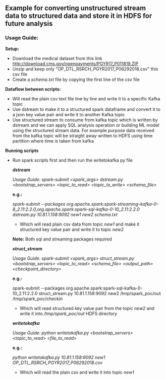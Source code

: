 ## Example for converting unstructured stream data to structured data and store it in HDFS for future analysis

### Usage Guide:

**Setup:**
- Download the medical dataset from this link http://download.cms.gov/openpayments/PGYR17_P011819.ZIP
- Unzip and keep only "OP_DTL_RSRCH_PGYR2017_P06292018.csv" this csv file
- Create a *schema.txt* file by copying the first line of the csv file

**Dataflow between scripts:**
- Will read the plain csv text file line by line and write it to a specific Kafka topic
- Use dstream to make it to a structured spark dataframe and convert it to a json key value pair and write it to another Kafka topic
- Use structured stream to consume from kafka topic which is written by dstream and we can apply SQL analysis operation or building ML model using the structured stream data. For example purpose data received from the kafka topic will be straight away written to HDFS using time partition where time is taken from kafka

**Running scripts**
 - Run spark scripts first and then run the writetokafka py file
 
      ***dstream***
      
      *Usage Guide: spark-submit <spark_args> dstream.py <bootstrap_servers> <topic_to_read> <topic_to_write> <schema_file>*
 
      **e.g.:**
      
      *spark-submit --packages org.apache.spark:spark-streaming-kafka-0-8_2.11:2.2.0,org.apache.spark:spark-sql-kafka-0-10_2.11:2.2.0 dstream.py 10.81.1.158:9092 new1 new2 schema.txt*
      
      - Which will read plain csv data from topic *new1* and make it structured key value pair and write it to topic *new2*

      **Note:** Both sql and streaming packages required
      
      ***struct_stream***
      
      *Usage Guide: spark-submit <spark_args> struct_stream.py <bootstrap_servers> <topic_to_read> <schema_file> <output_path> <checkpoint_directory>*
      
      **e.g.:**
      
      spark-submit --packages org.apache.spark:spark-sql-kafka-0-10_2.11:2.2.0 struct_stream.py 10.81.1.158:9092 new2 /tmp/spark_poc/out /tmp/spark_poc/checkin
      
      - Which will read structured key value pair from the topic *new2* and write it into */tmp/spark_poc/out* HDFS directory
      
      ***writetokafka***
      
      *Usage Guide: python writetokafka.py <bootstrap_servers> <topic_to_read> <file_to_read>*
      
      **e.g.:**
      
      *python writetokafka.py 10.81.1.158:9092 new1 OP_DTL_RSRCH_PGYR2017_P06292018.csv*
      
      - Which will read the plain csv and write it into topic *new1*
